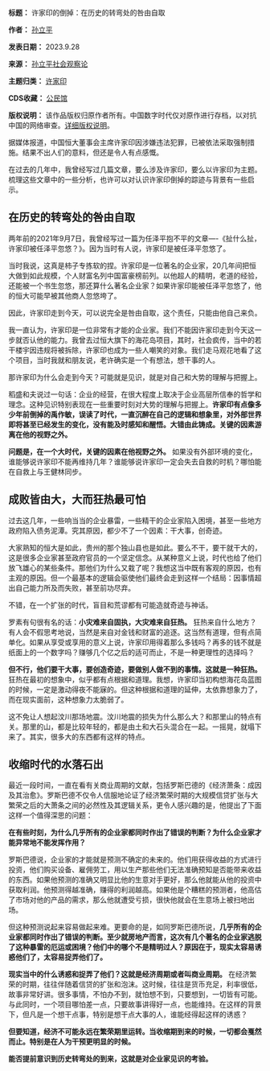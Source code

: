 

**标题：** 许家印的倒掉：在历史的转弯处的咎由自取  

**作者：** [孙立平](https://chinadigitaltimes.net/space/孙立平)  

**发表日期：** 2023.9.28  

**来源：** [孙立平社会观察论](https://web.archive.org/web/https://mp.weixin.qq.com/s/X6fa5ujEJwU8p7Hi_NHymQ)  

**主题归类：** [许家印](https://chinadigitaltimes.net/space/许家印)  

**CDS收藏：** [公民馆](https://chinadigitaltimes.net/space/%E5%85%AC%E6%B0%91%E9%A6%86)  

**版权说明：** 该作品版权归原作者所有。中国数字时代仅对原作进行存档，以对抗中国的网络审查。[详细版权说明](https://chinadigitaltimes.net/chinese/copyright)。


据媒体报道，中国恒大董事会主席许家印因涉嫌违法犯罪，已被依法采取强制措施。结果不出人们的意料，但还是令人有点感慨。


在过去的几年中，我曾经写过几篇文章，要么涉及许家印，要么以许家印为主题。梳理这些文章中的一些分析，也许可以对认识许家印倒掉的踪迹与背景有一些启示。


**在历史的转弯处的咎由自取** 
----------------


两年前的2021年9月7日，我曾经写过一篇为任泽平抱不平的文章—-《扯什么扯，许家印被任泽平忽悠？》。因为当时有人说，许家印是被任泽平忽悠了。


当时我说，这真是柿子专拣软的捏。许家印是一位著名的企业家，20几年间把恒大做到如此规模，个人财富名列中国富豪榜前列。以他超人的精明，老道的经验，还能被一个书生忽悠，那还算什么著名企业家？如果许家印能被任泽平忽悠了，他的恒大可能早被其他商人忽悠垮了。 


因此，许家印走到今天，可以说完全是咎由自取，这个责任，只能由他自己来负。


我一直认为，许家印是一位非常有才能的企业家。我们不能因许家印走到今天这一步就否认他的能力。我曾去过恒大旗下的海花岛项目，其时，社会疯传，当中的若干楼宇因违规将被拆除，许家印也成为一些人嘲笑的对象。我们走马观花地看了这个项目，当时我就和朋友说，老许确实是一个有想法，想干事的人。


那许家印为什么会走到今天？可能就是见识，就是对自己和大势的理解与把握上。 


稻盛和夫说过一句话：企业的经营，在很大程度上取决于企业高层所信奉的哲学和理念。这种见识特别表现在一些重要时刻对大势的理解与把握上。**许家印有点像多少年前倒掉的禹作敏，误读了时代，一直沉醉在自己的逻辑和想象里，对外部世界即将甚至已经发生的变化，没有能及时感知和醒悟。大错由此铸成。关键的因素游离在他的视野之外。** 


**问题是，在一个大时代，关键的因素在他视野之外。** 如果没有外部环境的变化，谁能够说许家印不能再维持几年？谁能够说许家印一定会失去自救的时机？哪怕能在自救上与王健林同步。


**成败皆由大，大而狂热最可怕** 
-----------------


过去这几年，一些响当当的企业暴雷，一些精干的企业家陷入困境，甚至一些地方政府陷入债务泥潭。究其原因，都少不了一个因素：干大事，创奇迹。


大家熟知的恒大是如此，贵州的那个独山县也是如此。要么不干，要干就干大的，这是很多企业家甚至政府官员的一个坚定信念。从某种意义上说，时代也给了他们放飞雄心的某些条件。那他们为什么又栽了呢？我想这当中既有客观的原因，也有主观的原因。但一个最基本的逻辑会驱使他们最终会走到这样一个结局：因事情超出自己能力所及而失败，甚至前功尽弃。


不错，在一个扩张的时代，盲目和荒谬都有可能造就奇迹与神话。


罗素有句很有名的话：**小灾难来自固执，大灾难来自狂热。** 狂热来自什么地方？有人会不假思考地说，当然是来自对金钱和财富的追逐。这当然有道理，但有点简单化。如果从享受或享用的意义上说，许家印用得着那么多钱吗？再多的钱不就是纸面上的一个数字吗？赚够几个亿之后的适可而止，不是一种更理性的选择吗？


**但不行，他们要干大事，要创造奇迹，要做别人做不到的事情。这就是一种狂热。** 狂热在最初的想象中，似乎都有点根据和道理。我想，许家印当初构想海花岛蓝图的时候，一定是激动得夜不能寐的。但这种根据和道理的延伸，太依靠想象力了，而在现实面前，这种想象力太脆弱了。


这不免让人想起汶川那场地震。汶川地震的损失为什么那么大？和那里山的特点有关。那里的山，都是比较年轻的，都是由土和大石头混合在一起。一摇晃，就塌下来了。其实，很多大的东西都有这样的特点。


**收缩时代的水落石出** 
-------------


最近一段时间，一直在看有关商业周期的文献，包括罗斯巴德的《经济萧条：成因及其治愈》。罗斯巴德不仅令人信服地论证了经济繁荣时期的大规模信贷扩张与大繁荣之后的大萧条之间的必然性及其逻辑关系，更令人感兴趣的是，他提出了下面这样一个值得深思的问题：


**在有些时刻，为什么几乎所有的企业家都同时作出了错误的判断？为什么企业家才能异常地不能发挥作用？** 


罗斯巴德说，企业家的才能就是预测不确定的未来的。他们用获得收益的方式进行投资，他们购买设备、雇佣劳工，用以生产那些他们无法准确预知是否能带来收益的东西。如果他预测的准确又明显比他的生意对手更好，那么他就能从他的投资中获取利润。他预测得越准确，赚得的利润越高。如果他是个糟糕的预测者，他高估了市场对他的产品的需求，那么他就遭受亏损，很快他就会在生意场上被扫地出场。 


但这种预测说起来容易做起来难。更要命的是，如同罗斯巴德所说，**几乎所有的企业家都同时作出了错误的判断。至少就房地产而言，这次有几个著名的企业家逃脱了这种暴雷的厄运或困境？他们中的哪个不是精明过人？原因在于，现实太容易诱惑他们了，太容易捉弄他们了。** 


**现实当中的什么诱惑和捉弄了他们？这就是经济周期或者叫商业周期。** 在经济繁荣的时期，往往伴随着信贷的扩张和泡沫。这时候，往往是货币充足，利率很低，故事非常好讲。很多事情，不怕办不到，就怕想不到，只要想到，一切皆有可能。与此同时，一个项目哪怕差一点，只要故事讲得好一点，也能维持。在这样的背景下，但凡是一个想干点事，特别是想干点大事的人，谁能经得起这样的诱惑？


**但要知道，经济不可能永远在繁荣期里运转。当收缩期到来的时候，一切都会戛然而止。特别是在人为干预更明显的时候。** 


**能否提前意识到历史转弯处的到来，这就是对企业家见识的考验。** 

